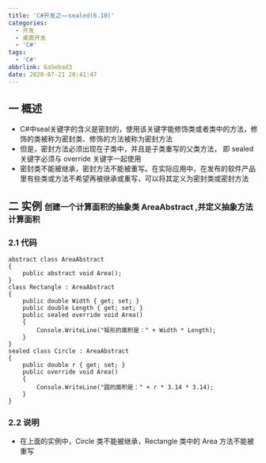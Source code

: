 ```yaml
---
title: 'C#开发之——sealed(6.10)'
categories:
  - 开发
  - 桌面开发
  - 'C#'
tags:
  - 'C#'
abbrlink: 6a5ebad3
date: 2020-07-21 20:41:47
---
```

## 一 概述

* C#中seal关键字的含义是密封的，使用该关键字能修饰类或者类中的方法，修饰的类被称为密封类、修饰的方法被称为密封方法
* 但是，密封方法必须出现在子类中，并且是子类重写的父类方法， 即 sealed 关键字必须与 override 关键字一起使用 
*  密封类不能被继承，密封方法不能被重写。在实际应用中，在发布的软件产品里有些类或方法不希望再被继承或重写，可以将其定义为密封类或密封方法 

<!--more-->

## 二 实例 <font size=3> 创建一个计算面积的抽象类 AreaAbstract ,并定义抽象方法计算面积 </font>

### 2.1 代码

```
abstract class AreaAbstract
{
    public abstract void Area();
}
class Rectangle : AreaAbstract
{
    public double Width { get; set; }
    public double Length { get; set; }
    public sealed override void Area()
    {
        Console.WriteLine("矩形的面积是：" + Width * Length);
    }
}
sealed class Circle : AreaAbstract
{
    public double r { get; set; }
    public override void Area()
    {
        Console.WriteLine("圆的面积是：" + r * 3.14 * 3.14);
    }
}
```

### 2.2 说明

*  在上面的实例中，Circle 类不能被继承，Rectangle 类中的 Area 方法不能被重写 